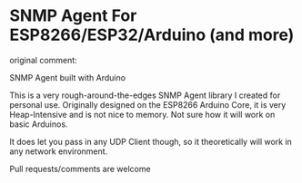 # SNMP Agent For ESP8266/ESP32/Arduino (and more)
original comment:

SNMP Agent built with Arduino

This is a very rough-around-the-edges SNMP Agent library I created for personal use.
Originally designed on the ESP8266 Arduino Core, it is very Heap-Intensive and is not nice to memory.
Not sure how it will work on basic Arduinos.

It does let you pass in any UDP Client though, so it theoretically will work in any network environment.

Pull requests/comments are welcome

